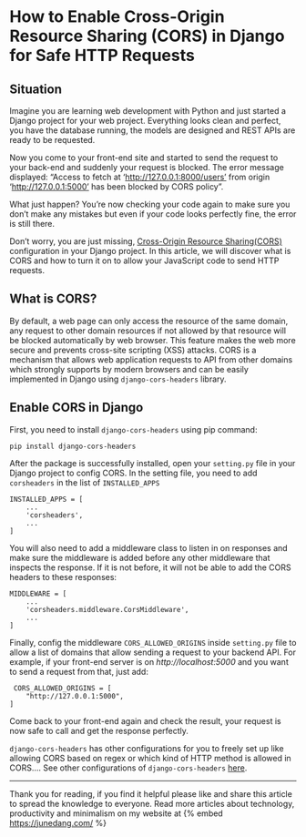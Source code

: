 # How to Enable Cross-Origin Resource Sharing (CORS) in Django for Safe HTTP Requests

## Situation
Imagine you are learning web development with Python and just started a Django project for your web project. Everything looks clean and perfect, you have the database running, the models are designed and REST APIs are ready to be requested.

Now you come to your front-end site and started to send the request to your back-end and suddenly your request is blocked. The error message displayed: “Access to fetch at ‘http://127.0.0.1:8000/users’ from origin ‘http://127.0.0.1:5000’ has been blocked by CORS policy”.

What just happen? You’re now checking your code again to make sure you don’t make any mistakes but even if your code looks perfectly fine, the error is still there.

Don’t worry, you are just missing, [Cross-Origin Resource Sharing(CORS)](https://developer.mozilla.org/en-US/docs/Web/HTTP/CORS) configuration in your Django project. In this article, we will discover what is CORS and how to turn it on to allow your JavaScript code to send HTTP requests.

## What is CORS?

By default, a web page can only access the resource of the same domain, any request to other domain resources if not allowed by that resource will be blocked automatically by web browser. This feature makes the web more secure and prevents cross-site scripting (XSS) attacks.
CORS is a mechanism that allows web application requests to API from other domains which strongly supports by modern browsers and can be easily implemented in Django using `django-cors-headers` library.

## Enable CORS in Django

First, you need to install `django-cors-headers` using pip command:
```
pip install django-cors-headers
```
After the package is successfully installed, open your `setting.py` file in your Django project to config CORS. In the setting file, you need to add `corsheaders` in the list of `INSTALLED_APPS`
```
INSTALLED_APPS = [
    ...
    'corsheaders',
    ...
]
```

You will also need to add a middleware class to listen in on responses and make sure the middleware is added before any other middleware that inspects the response. If it is not before, it will not be able to add the CORS headers to these responses:
```
MIDDLEWARE = [
    ...
    'corsheaders.middleware.CorsMiddleware',
    ...
]
```

Finally, config the middleware `CORS_ALLOWED_ORIGINS` inside `setting.py` file to allow a list of domains that allow sending a request to your backend API. For example, if your front-end server is on _http://localhost:5000_ and you want to send a request from that, just add:
```
 CORS_ALLOWED_ORIGINS = [
    "http://127.0.0.1:5000",
]
```
Come back to your front-end again and check the result, your request is now safe to call and get the response perfectly.

`django-cors-headers` has other configurations for you to freely set up like allowing CORS based on regex or which kind of HTTP method is allowed in CORS…. See other configurations of `django-cors-headers` [here](https://pypi.org/project/django-cors-headers/).

---
Thank you for reading, if you find it helpful please like and share this article to spread the knowledge to everyone.
Read more articles about technology, productivity and minimalism on my website at
{% embed https://junedang.com/ %}
